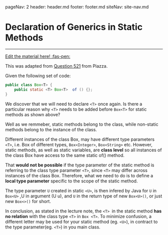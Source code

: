 <frontmatter>
  pageNav: 2
  header: header.md
  footer: footer.md
  siteNav: site-nav.md
</frontmatter>

<br> 

# Declaration of Generics in Static Methods
<hr>

<!-- DO NOT DELETE THIS LINK AND PLEASE WRITE BELOW THIS LINK-->
[Edit the material here! :fas-pen:](https://github.com/nus-cs2030/1920-s2/edit/master/contents/textbook/lecture05/staticGenerics/staticGenerics.md)
<!-- DO NOT DELETE THIS LINK AND PLEASE WRITE BELOW THIS LINK-->

This was adapted from [Question 521](https://piazza.com/class/k54zo22zq1t2zc?cid=521) from Piazza. 

Given the following set of code: 

```java
public class Box<T> {
    public static <T> Box<T>  of () {}; 
}
```

We discover that we will need to declare `<T>` once again. Is there a particular reason why `<T>` needs to be added before `Box<T>` for static methods as shown above? 

Well as we remmeber, static methods belong to the class, while non-static methods belong to the instance of the class. 

Different instances of the class Box, may have different type parameters `<T>`, i.e. Box of different types, `Box<Integer>`, `Box<String>` etc. However, static methods, as well as static variables, are **class level** so all instances of the class Box have access to the same static of() method. 

That **would not be possible** if the type parameter of the static method is referring to the class type parameter `<T>`, since `<T>` may differ across instances of the class Box. Therefore, what we need to do is to define a **local type parameter** specific to the scope of the static method. 

The type parameter `U`  created in static `<U>`, is then infered by Java for `U` in `Box<U>` ,U in argument (U u), and `U` in the return type of new `Box<U>()`, or just new `Box<>()` for short.

In conclusion, as stated in the lecture note, the `<T> `in the static method **has no relation** with the class type `<T>` in `Box <T>`. 
To minimize confusion, a different letter may be used for your static method (eg. `<U>`), in contract to the type parameter(eg. `<T>`) in you main class.
